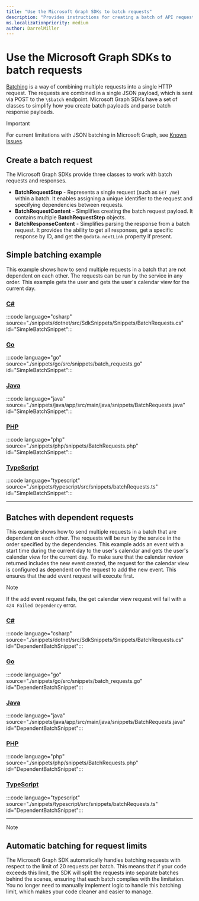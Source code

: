 ```yaml
---
title: "Use the Microsoft Graph SDKs to batch requests"
description: "Provides instructions for creating a batch of API requests using the Microsoft Graph SDKs."
ms.localizationpriority: medium
author: DarrelMiller
---
```


<!-- markdownlint-disable MD024 MD051 -->

# Use the Microsoft Graph SDKs to batch requests

[Batching](../json-batching.md) is a way of combining multiple requests into a single HTTP request. The requests are combined in a single JSON payload, which is sent via POST to the `\$batch` endpoint. Microsoft Graph SDKs have a set of classes to simplify how you create batch payloads and parse batch response payloads.

> [!IMPORTANT]
> For current limitations with JSON batching in Microsoft Graph, see [Known Issues](https://developer.microsoft.com/en-us/graph/known-issues/?filterBy=JSON%20batching&search=).

## Create a batch request

The Microsoft Graph SDKs provide three classes to work with batch requests and responses.

- **BatchRequestStep** - Represents a single request (such as `GET /me`) within a batch. It enables assigning a unique identifier to the request and specifying dependencies between requests.
- **BatchRequestContent** - Simplifies creating the batch request payload. It contains multiple **BatchRequestStep** objects.
- **BatchResponseContent** - Simplifies parsing the response from a batch request. It provides the ability to get all responses, get a specific response by ID, and get the `@odata.nextLink` property if present.

## Simple batching example

This example shows how to send multiple requests in a batch that are not dependent on each other. The requests can be run by the service in any order. This example gets the user and gets the user's calendar view for the current day.

### [C#](#tab/csharp)

:::code language="csharp" source="./snippets/dotnet/src/SdkSnippets/Snippets/BatchRequests.cs" id="SimpleBatchSnippet":::

### [Go](#tab/go)

:::code language="go" source="./snippets/go/src/snippets/batch_requests.go" id="SimpleBatchSnippet":::

### [Java](#tab/java)

:::code language="java" source="./snippets/java/app/src/main/java/snippets/BatchRequests.java" id="SimpleBatchSnippet":::

### [PHP](#tab/PHP)

:::code language="php" source="./snippets/php/snippets/BatchRequests.php" id="SimpleBatchSnippet":::

### [TypeScript](#tab/typescript)

:::code language="typescript" source="./snippets/typescript/src/snippets/batchRequests.ts" id="SimpleBatchSnippet":::

---

## Batches with dependent requests

This example shows how to send multiple requests in a batch that are dependent on each other. The requests will be run by the service in the order specified by the dependencies. This example adds an event with a start time during the current day to the user's calendar and gets the user's calendar view for the current day. To make sure that the calendar review returned includes the new event created, the request for the calendar view is configured as dependent on the request to add the new event. This ensures that the add event request will execute first.

> [!NOTE]
> If the add event request fails, the get calendar view request will fail with a `424 Failed Dependency` error.

### [C#](#tab/csharp)

:::code language="csharp" source="./snippets/dotnet/src/SdkSnippets/Snippets/BatchRequests.cs" id="DependentBatchSnippet":::

### [Go](#tab/go)

:::code language="go" source="./snippets/go/src/snippets/batch_requests.go" id="DependentBatchSnippet":::

### [Java](#tab/java)

:::code language="java" source="./snippets/java/app/src/main/java/snippets/BatchRequests.java" id="DependentBatchSnippet":::

### [PHP](#tab/PHP)

:::code language="php" source="./snippets/php/snippets/BatchRequests.php" id="DependentBatchSnippet":::

### [TypeScript](#tab/typescript)

:::code language="typescript" source="./snippets/typescript/src/snippets/batchRequests.ts" id="DependentBatchSnippet":::

---

> [!NOTE]
> ## Automatic batching for request limits
> The Microsoft Graph SDK automatically handles batching requests with respect to the limit of 20 requests per batch. This means that if your code exceeds this limit, the SDK will split the requests into separate batches behind the scenes, ensuring that each batch complies with the limitation. You no longer need to manually implement logic to handle this batching limit, which makes your code cleaner and easier to manage.


